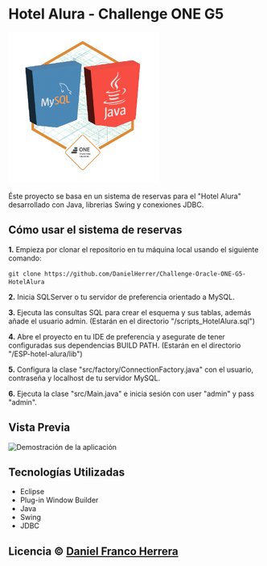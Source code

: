 # Hotel Alura - Challenge ONE G5
<a src="https://d335luupugsy2.cloudfront.net/cms%2Ffiles%2F10224%2F1677508436Prancheta_1.png?utm_campaign=alura_latam_-_challenge_email_projeto_6_esp&utm_medium=email&utm_source=RD+Station"><img src="/03_insignia_java_sql_jdbc.png" width="300px" alt="Insignia Obtenida por la aplicacion Hotel Alura"></a>

Éste proyecto se basa en un sistema de reservas para el "Hotel Alura" desarrollado con Java, librerias Swing y conexiones JDBC.

## Cómo usar el sistema de reservas

<b>1.</b> Empieza por clonar el repositorio en tu máquina local usando el siguiente comando:
```
git clone https://github.com/DanielHerrer/Challenge-Oracle-ONE-G5-HotelAlura
```

<b>2.</b> Inicia SQLServer o tu servidor de preferencia orientado a MySQL.

<b>3.</b> Ejecuta las consultas SQL para crear el esquema y sus tablas, además añade el usuario admin. (Estarán en el directorio "/scripts_HotelAlura.sql")

<b>4.</b> Abre el proyecto en tu IDE de preferencia y asegurate de tener configuradas sus dependencias BUILD PATH. (Estarán en el directorio "/ESP-hotel-alura/lib")

<b>5.</b> Configura la clase "src/factory/ConnectionFactory.java" con el usuario, contraseña y localhost de tu servidor MySQL.

<b>6.</b> Ejecuta la clase "src/Main.java" e inicia sesión con user "admin" y pass "admin".

## Vista Previa

<img src="demo_hotel_test_30sec.gif" alt="Demostración de la aplicación" width="800"/>

## Tecnologías Utilizadas

- Eclipse
- Plug-in Window Builder
- Java
- Swing
- JDBC

## Licencia © [Daniel Franco Herrera](https://www.linkedin.com/in/danielfrancoherrera/)
